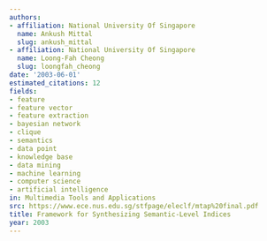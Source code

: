 ```yaml
---
authors:
- affiliation: National University Of Singapore
  name: Ankush Mittal
  slug: ankush_mittal
- affiliation: National University Of Singapore
  name: Loong-Fah Cheong
  slug: loongfah_cheong
date: '2003-06-01'
estimated_citations: 12
fields:
- feature
- feature vector
- feature extraction
- bayesian network
- clique
- semantics
- data point
- knowledge base
- data mining
- machine learning
- computer science
- artificial intelligence
in: Multimedia Tools and Applications
src: https://www.ece.nus.edu.sg/stfpage/eleclf/mtap%20final.pdf
title: Framework for Synthesizing Semantic-Level Indices
year: 2003
---
```

